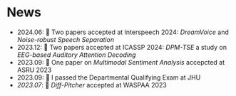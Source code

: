 # News
- 2024.06: 🎉 Two papers accepted at Interspeech 2024: *DreamVoice* and *Noise-robust Speech Separation*
- 2023.12: 🎉 Two papers accepted at ICASSP 2024: *DPM-TSE* a study on *EEG-based Auditory Attention Decoding*
- 2023.09: 🎉 One paper on *Multimodal Sentiment Analysis* accepcted at ASRU 2023
- 2023.09: 🎉 I passed the Departmental Qualifying Exam at JHU
- *2023.07*: 🎉 *Diff-Pitcher* accepted at WASPAA 2023
